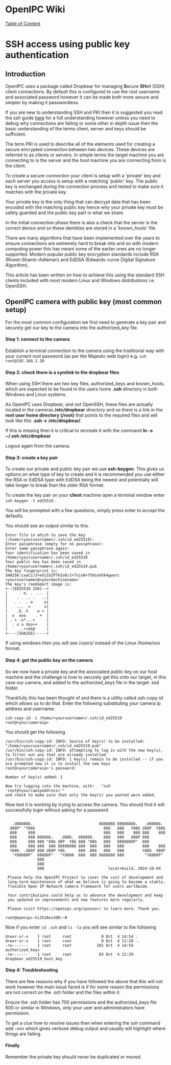 # OpenIPC Wiki
[Table of Content](../README.md)

SSH access using public key authentication
==========================================
## Introduction
OpenIPC uses a package called Dropbear for managing **S**ecure **SH**ell (SSH) client connections. By default this is configured to use the root username and associated password however it can be made both more secure and simpler by making it passwordless.

If you are new to understanding SSH and PKI then it is suggested you read the ssh guide [here](https://www.ssh.com/academy/ssh) for a full understanding however unless you need to debug why connections are failing or some other in depth issue then the basic understanding of the terms client, server and keys should be sufficient.

The term PKI is used to describe all of the elements used for creating a secure encrypted connection between two devices. These devices are referred to as clients or servers. In simple terms the target machine you are connecting to is the server and the host machine you are connecting from is the client.

To create a secure connection your client is setup with a 'private' key and each server you access is setup with a matching 'public' key. The public key is exchanged during the connection process and tested to make sure it matches with the private key.

Your private key is the only thing that can decrypt data that has been encoded with the matching public key hence why your private key must be safely guarded and the public key part is what we share.

In the initial connection phase there is also a check that the server is the correct device and so these identities are stored in a 'known_hosts' file.

There are many algorithms that have been implemented over the years to ensure connections are extremely hard to break into and so with modern computing power this has meant some of the earlier ones are no longer supported. Modern popular public key encryption standards include RSA (Rivest–Shamir–Adleman) and EdDSA (Edwards-curve Digital Signature Algorithm).

This article has been written on how to achieve this using the standard SSH clients included with most modern Linux and Windows distributions i.e. OpenSSH.

## OpenIPC camera with public key (most common setup)
For the most common configuration we first need to generate a key pair and securely get our key to the camera into the authorized_key file.

#### Step 1: connect to the camera
Establish a terminal connection to the camera using the traditional way with your current root password (as per the Majestic web login) e.g. ``` ssh root@192.168.1.10 ```

#### Step 2: check there is a symlink to the dropbear files
When using SSH there are two key files, authorized_keys and known_hosts, which are expected to be found in the users home **.ssh** directory in both Windows and Linux systems. 

As OpenIPC uses Dropbear, and not OpenSSH, these files are actually located in the cameras **/etc/dropbear** directory and so there is a link in the **root user home directory (/root)** that points to the required files and will look like this **.ssh -> /etc/dropbear/**. 

If this is missing then it is critical to recreate it with the command **ln -s ~/.ssh /etc/dropbear**

Logout again from the camera.

#### Step 3: create a key pair
To create our private and public key pair we use **ssh-keygen**. This gives us options on what type of key to create and it is recommended you use either the RSA or EdDSA type with EdDSA being the newest and potentially will take longer to break than the older RSA format.

To create the key pair on your **client** machine open a terminal window enter ```ssh-keygen -t ed25519``` .

You will be prompted with a few questions, simply press enter to accept the defaults.

You should see an output similar to this.

```Generating public/private ed25519 key pair.
Enter file in which to save the key (/home/<yourusername>/.ssh/id_ed25519): 
Enter passphrase (empty for no passphrase): 
Enter same passphrase again: 
Your identification has been saved in /home/<yourusername>/.ssh/id_ed25519
Your public key has been saved in /home/<yourusername>/.ssh/id_ed25519.pub
The key fingerprint is:
SHA256:caaCz/2+eXiIbIPTkIo0/1+7njo8+7tHzaVVA4gworc <yourusername>@<yourmachinename>
The key's randomart image is:
+--[ED25519 256]--+
|     . o. . ...  |
|    . . .. .   ..|
|   . .  . o     o|
|    ...  =      o|
|    .E..S    o + |
|  o  ooo    . +  |
| . + .o*...+     |
|  . o o Xoo++    |
|     ..++X&O     |
+----[SHA256]-----+
```

If using windows then you will see /users/<yourusername> instead of the Linux /home/xxx format.

####  Step 4: get the public key on the camera
So we now have a private key and the associated public key on our host machine and the challenge is how to securely get this onto our target, in this case our camera, and added to the authorized_keys file in the target .ssd folder.

Thankfully this has been thought of and there is a utility called ssh-copy-id which allows us to do that.
Enter the following substituting your camera ip address and username:
```
ssh-copy-id -i /home/<yourusername>/.ssh/id_ed25519 root@<yourcameraip>

```

You should get the following 
```ssh-copy-id -i /home/<yourusername>/.ssh/id_ed25519 root@<yourcamipaddress>
/usr/bin/ssh-copy-id: INFO: Source of key(s) to be installed: "/home/<yourusername>/.ssh/id_ed25519.pub"
/usr/bin/ssh-copy-id: INFO: attempting to log in with the new key(s), to filter out any that are already installed
/usr/bin/ssh-copy-id: INFO: 1 key(s) remain to be installed -- if you are prompted now it is to install the new keys
root@<yourcameraip>'s password: 

Number of key(s) added: 1

Now try logging into the machine, with:   "ssh 'root@<yourcamipaddress>'"
and check to make sure that only the key(s) you wanted were added.
```

Now test it is working by trying to access the camera. You should find it will successfully login without asking for a password.
```~$ ssh root@<yourcamipadddress>192.168.1.173

   .d88888b.                             8888888 8888888b.   .d8888b.
  d88P" "Y88b                              888   888   Y88b d88P  Y88b
  888     888                              888   888    888 888    888
  888     888 88888b.   .d88b.  88888b.    888   888   d88P 888
  888     888 888 "88b d8P  Y8b 888 "88b   888   8888888P"  888
  888     888 888  888 88888888 888  888   888   888        888    888
  Y88b. .d88P 888 d88P Y8b.     888  888   888   888        Y88b  d88P
   "Y88888P"  88888P"   "Y8888  888  888 8888888 888         "Y8888P"
              888
              888
              888                            local+build, 2024-10-04

 Please help the OpenIPC Project to cover the cost of development and
 long-term maintenance of what we believe is going to become a stable,
 flexible Open IP Network Camera Framework for users worldwide.

 Your contributions could help us to advance the development and keep
 you updated on improvements and new features more regularly.

 Please visit https://openipc.org/sponsor/ to learn more. Thank you.

root@openipc-hi3516ev300:~# 
````

Now if you enter ```cd .ssh``` and ```ls -la``` you will see similar to the following 

```
drwxr-xr-x    1 root     root             0 Oct  4 14:54 .
drwxr-xr-x    1 root     root             0 Oct  4 12:28 ..
-rw-------    1 root     root           101 Oct  4 14:54 authorized_keys
-rw-------    1 root     root            83 Oct  4 12:29 dropbear_ed25519_host_key
```

####  Step 4: Troubleshooting
There are few reasons why if you have followed the above that this will not work however the main issue faced is if for some reason the permissions are not correct on the .ssh folder and the files within it.

Ensure the .ssh folder has 700 permissions and the authorized_keys file 600 or similar in Windows, only your user and administrators have permission.  

To get a clue how to resolve issues then when entering the ssh command add -vvv which gives verbose debug output and usually will highlight where things are failing.

#### Finally
Remember the private key should never be duplicated or moved.
